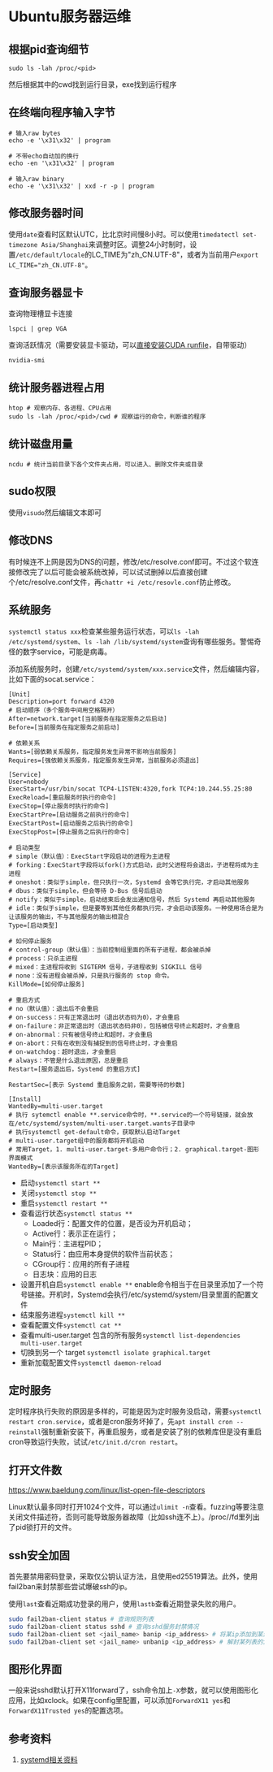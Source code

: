 # Ubuntu服务器运维

## 根据pid查询细节

```shell
sudo ls -lah /proc/<pid>
```
然后根据其中的cwd找到运行目录，exe找到运行程序

## 在终端向程序输入字节

```shell
# 输入raw bytes
echo -e '\x31\x32' | program

# 不带echo自动加的换行
echo -en '\x31\x32' | program

# 输入raw binary
echo -e '\x31\x32' | xxd -r -p | program 
```

## 修改服务器时间

使用`date`查看时区默认UTC，比北京时间慢8小时。可以使用`timedatectl set-timezone Asia/Shanghai`来调整时区。调整24小时制时，设置`/etc/default/locale`的LC_TIME为"zh_CN.UTF-8"，或者为当前用户`export LC_TIME="zh_CN.UTF-8"`。

## 查询服务器显卡

查询物理槽显卡连接

```shell
lspci | grep VGA
```

查询活跃情况（需要安装显卡驱动，可以[直接安装CUDA runfile](https://developer.nvidia.com/cuda-toolkit-archive)，自带驱动）

```shell
nvidia-smi
```

## 统计服务器进程占用

```shell
htop # 观察内存、各进程、CPU占用
sudo ls -lah /proc/<pid>/cwd # 观察运行的命令，判断谁的程序
```

## 统计磁盘用量

```shell
ncdu # 统计当前目录下各个文件夹占用，可以进入、删除文件夹或目录
```

## sudo权限

使用`visudo`然后编辑文本即可

## 修改DNS

有时候连不上网是因为DNS的问题，修改/etc/resolve.conf即可。不过这个软连接修改完了以后可能会被系统改掉，可以试试删掉以后直接创建个/etc/resolve.conf文件，再`chattr +i /etc/resovle.conf`防止修改。

## 系统服务

`systemctl status xxx`检查某些服务运行状态，可以`ls -lah /etc/systemd/system`、`ls -lah /lib/systemd/system`查询有哪些服务。警惕奇怪的数字service，可能是病毒。

添加系统服务时，创建`/etc/systemd/system/xxx.service`文件，然后编辑内容，比如下面的socat.service：

```
[Unit]
Description=port forward 4320
# 启动顺序（多个服务中间用空格隔开）
After=network.target[当前服务在指定服务之后启动]
Before=[当前服务在指定服务之前启动]

# 依赖关系
Wants=[弱依赖关系服务，指定服务发生异常不影响当前服务]
Requires=[强依赖关系服务，指定服务发生异常，当前服务必须退出]

[Service]
User=nobody
ExecStart=/usr/bin/socat TCP4-LISTEN:4320,fork TCP4:10.244.55.25:80
ExecReload=[重启服务时执行的命令]
ExecStop=[停止服务时执行的命令]
ExecStartPre=[启动服务之前执行的命令]
ExecStartPost=[启动服务之后执行的命令]
ExecStopPost=[停止服务之后执行的命令]

# 启动类型
# simple（默认值）：ExecStart字段启动的进程为主进程
# forking：ExecStart字段将以fork()方式启动，此时父进程将会退出，子进程将成为主进程
# oneshot：类似于simple，但只执行一次，Systemd 会等它执行完，才启动其他服务
# dbus：类似于simple，但会等待 D-Bus 信号后启动
# notify：类似于simple，启动结束后会发出通知信号，然后 Systemd 再启动其他服务
# idle：类似于simple，但是要等到其他任务都执行完，才会启动该服务。一种使用场合是为让该服务的输出，不与其他服务的输出相混合
Type=[启动类型]

# 如何停止服务
# control-group（默认值）：当前控制组里面的所有子进程，都会被杀掉
# process：只杀主进程
# mixed：主进程将收到 SIGTERM 信号，子进程收到 SIGKILL 信号
# none：没有进程会被杀掉，只是执行服务的 stop 命令。
KillMode=[如何停止服务]

# 重启方式
# no（默认值）：退出后不会重启
# on-success：只有正常退出时（退出状态码为0），才会重启
# on-failure：非正常退出时（退出状态码非0），包括被信号终止和超时，才会重启
# on-abnormal：只有被信号终止和超时，才会重启
# on-abort：只有在收到没有捕捉到的信号终止时，才会重启
# on-watchdog：超时退出，才会重启
# always：不管是什么退出原因，总是重启
Restart=[服务退出后，Systemd 的重启方式]

RestartSec=[表示 Systemd 重启服务之前，需要等待的秒数]

[Install]
WantedBy=multi-user.target
# 执行 sytemctl enable **.service命令时，**.service的一个符号链接，就会放在/etc/systemd/system/multi-user.target.wants子目录中
# 执行systemctl get-default命令，获取默认启动Target
# multi-user.target组中的服务都将开机启动
# 常用Target，1. multi-user.target-多用户命令行；2. graphical.target-图形界面模式
WantedBy=[表示该服务所在的Target]
```




* 启动`systemctl start **`
* 关闭`systemctl stop **`
* 重启`systemctl restart **`
* 查看运行状态`systemctl status **`
    * Loaded行：配置文件的位置，是否设为开机启动；
    * Active行：表示正在运行；
    * Main行：主进程PID；
    * Status行：由应用本身提供的软件当前状态；
    * CGroup行：应用的所有子进程
    * 日志块：应用的日志
* 设置开机自启`systemctl enable **` enable命令相当于在目录里添加了一个符号链接。开机时，Systemd会执行/etc/systemd/system/目录里面的配置文件
* 结束服务进程`systemctl kill **`
* 查看配置文件`systemctl cat **`
* 查看multi-user.target 包含的所有服务`systemctl list-dependencies multi-user.target`
* 切换到另一个 target `systemctl isolate graphical.target`
* 重新加载配置文件`systemctl daemon-reload`

## 定时服务

定时程序执行失败的原因是多样的，可能是因为定时服务没启动，需要`systemctl restart cron.service`，或者是cron服务坏掉了，先`apt install cron --reinstall`强制重新安装下，再重启服务，或者是安装了别的依赖库但是没有重启cron导致运行失败，试试`/etc/init.d/cron restart`。


## 打开文件数

https://www.baeldung.com/linux/list-open-file-descriptors

Linux默认最多同时打开1024个文件，可以通过`ulimit -n`查看。fuzzing等要注意关闭文件描述符，否则可能导致服务器故障（比如ssh连不上）。/proc/<pid>/fd里列出了pid锁打开的文件。

## ssh安全加固

首先要禁用密码登录，采取仅公钥认证方法，且使用ed25519算法。此外，使用fail2ban来封禁那些尝试爆破ssh的ip。

使用`last`查看近期成功登录的用户，使用`lastb`查看近期登录失败的用户。

```bash
sudo fail2ban-client status # 查询规则列表
sudo fail2ban-client status sshd # 查询sshd服务封禁情况
sudo fail2ban-client set <jail_name> banip <ip_address> # 将某ip添加到某禁止列表里
sudo fail2ban-client set <jail_name> unbanip <ip_address> # 解封某列表的ip

```

## 图形化界面

一般来说sshd默认打开X11forward了，ssh命令加上`-X`参数，就可以使用图形化应用，比如xclock。如果在config里配置，可以添加`ForwardX11 yes`和`ForwardX11Trusted yes`的配置选项。

## 参考资料

1. [systemd相关资料](https://zhuanlan.zhihu.com/p/415469149)